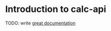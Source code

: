 # Introduction to calc-api

TODO: write [great documentation](http://jacobian.org/writing/what-to-write/)
